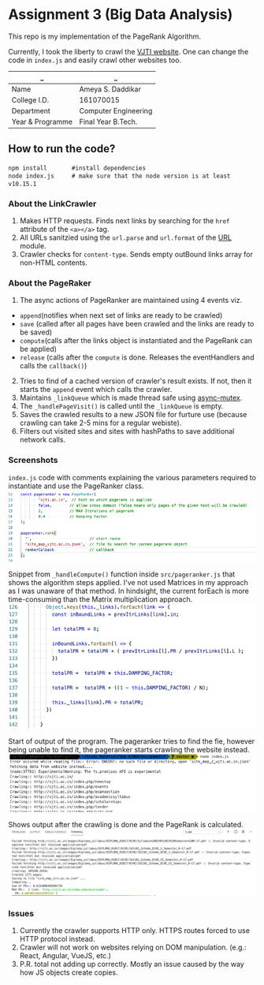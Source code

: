 # Assignment 3 (Big Data Analysis)

This repo is my implementation of the PageRank Algorithm.

Currently, I took the liberty to crawl the [VJTI website](http://vjti.ac.in). One can change the code in `index.js` and easily crawl other websites too.

  _           | _
------------- | -------------
Name             | Ameya S. Daddikar
College I.D.     | 161070015
Department       | Computer Engineering
Year & Programme | Final Year B.Tech.

## How to run the code?
```
npm install       #install dependencies
node index.js     # make sure that the node version is at least v10.15.1
```

### About the LinkCrawler
1. Makes HTTP requests. Finds next links by searching for the `href` attribute of the `<a></a>` tag.
2. All URLs sanitzied using the `url.parse` and `url.format` of the [URL](https://nodejs.org/api/url.html) module.
3. Crawler checks for `content-type`. Sends empty outBound links array for non-HTML contents.

### About the PageRaker
1. The async actions of PageRanker are maintained using 4 events viz. 
  - `append`(notifies when next set of links are ready to be crawled)
  - `save` (called after all pages have been crawled and the links are ready to be saved)  
  - `compute`(calls after the links object is instantiated and the PageRank can be applied)  
  - `release` (calls after the `compute` is done. Releases the eventHandlers and calls the `callback()`)

2. Tries to find of a cached version of crawler's result exists. If not, then it starts the `append` event which calls the crawler. 
3. Maintains `_linkQueue` which is made thread safe using [async-mutex](https://www.npmjs.com/package/async-mutex).
4. The `_handlePageVisit()` is called until the `_linkQueue` is empty.
5. Saves the crawled results to a new JSON file for furture use (because crawling can take 2-5 mins for a regular webiste). 
6. Filters out visited sites and sites with hashPaths to save additional network calls.


### Screenshots
`index.js` code with comments explaining the various parameters required to instantiate and use the PageRanker class.
![index.js](screenshots/ss1.png)

Snippet from `_handleCompute()` function inside `src/pageranker.js` that shows the algorithm steps applied. I've not used Matrices in my approach as I was unaware of that method. In hindsight, the current forEach is more time-consuming than the Matrix multiplication approach.
![PageRank Algo](screenshots/ss4.png)

Start of output of the program. The pageranker tries to find the fie, however being unable to find it, the pageranker starts crawling the website instead.
![crawling](screenshots/ss2.png)

Shows output after the crawling is done and the PageRank is calculated.
![result](screenshots/ss3.png)

### Issues
1. Currently the crawler supports HTTP only. HTTPS routes forced to use HTTP protocol instead.
2. Crawler will not work on websites relying on DOM manipulation. (e.g.: React, Angular, VueJS, etc.)
3. P.R. total not adding up correctly. Mostly an issue caused by the way how JS objects create copies.
